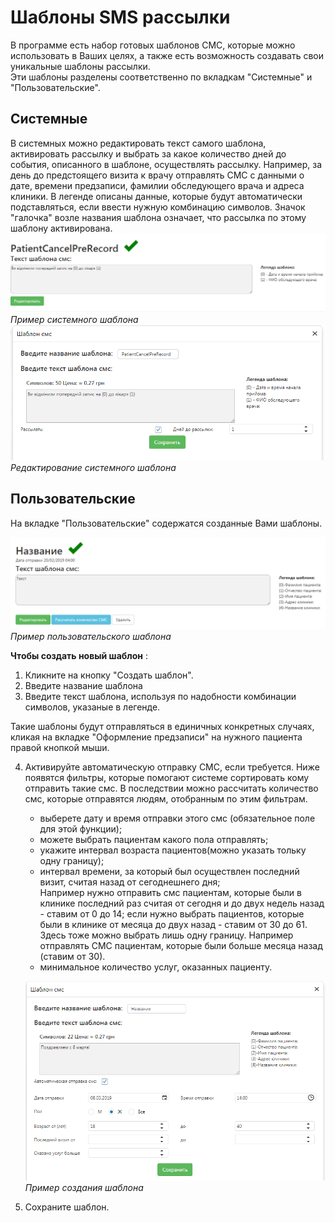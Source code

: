 # Шаблоны SMS рассылки

В программе есть набор готовых шаблонов СМС, которые можно использовать в Ваших целях, а также есть возможность создавать свои уникальные шаблоны рассылки.    
Эти шаблоны разделены соответственно по вкладкам "Системные" и "Пользовательские".   
## Системные
 В системных можно редактировать текст самого шаблона, активировать рассылку и выбрать за какое количество дней до события, описанного в шаблоне, осуществлять рассылку. Например, за день до предстоящего визита к врачу отправлять СМС с данными о дате, времени предзаписи, фамилии обследующего врача и адреса клиники. В легенде описаны данные, которые будут автоматически подставляться, если ввести нужную комбинацию символов. Значок "галочка" возле названия шаблона означает, что рассылка по этому шаблону активирована.   
![Image](Image/SmsTemplate.PNG)   
*Пример системного шаблона*
![Image](Image/SmsTemplate1.PNG)   
*Редактирование системного шаблона*   

## Пользовательские
На вкладке "Пользовательские" содержатся созданные Вами шаблоны. 

![Image](Image/SmsTemplate2.PNG)
*Пример пользовательского шаблона*   

**Чтобы создать новый шаблон** :
1. Кликните на кнопку "Создать шаблон".
2. Введите название шаблона
3. Введите текст шаблона, используя по надобности комбинации символов, указаные в легенде.     

Такие шаблоны будут отправляться в единичных конкретных случаях, кликая на вкладке "Оформление предзаписи" на нужного пациента правой кнопкой мыши.   

4. Активируйте автоматическую отправку СМС, если требуется. Ниже появятся фильтры, которые помогают системе сортировать кому отправить такие смс. В последствии можно рассчитать количество смс, которые отправятся людям, отобранным по этим фильтрам.    
    - выберете дату и время отправки этого смс (обязательное поле для этой функции);
    - можете выбрать пациентам какого пола отправлять;
    - укажите интервал возраста пациентов(можно указать тольку одну границу);
    - интервал времени, за который был осуществлен последний визит, считая назад от сегоднешнего дня;    
    Например нужно отправить смс пациентам, которые были в клинике последний раз считая от сегодня и до двух недель назад - ставим от 0 до 14; если нужно выбрать пациентов, которые были в клинике от месяца до двух назад - ставим от 30 до 61.   
    Здесь тоже можно выбрать лишь одну границу. Например отправлять СМС пациентам, которые были больше месяца назад (ставим от 30).
    - минимальное количество услуг, оказанных пациенту.    
    
   ![Image](Image/SmsTemplate3.PNG)
*Пример создания шаблона*
5. Сохраните шаблон.

